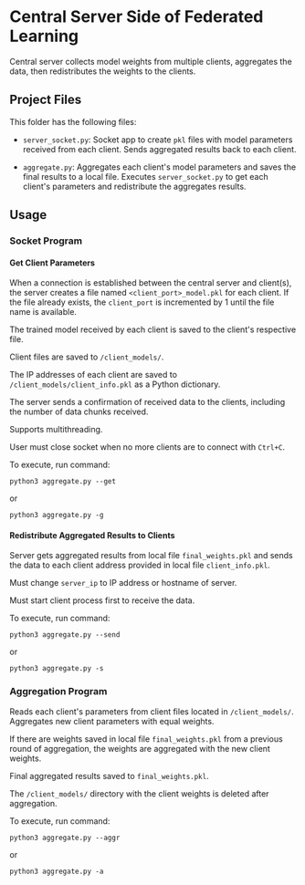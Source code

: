 # Central Server Side of Federated Learning

Central server collects model weights from multiple clients,
aggregates the data, then redistributes the weights to the clients.

## Project Files

This folder has the following files:

- `server_socket.py`: Socket app to create `pkl` files with model
parameters received from each client. Sends aggregated results back
to each client.

- `aggregate.py`: Aggregates each client's model parameters and saves
the final results to a local file. Executes `server_socket.py` to get
each client's parameters and redistribute the aggregates results.

## Usage

### Socket Program

#### Get Client Parameters

When a connection is established between the central server and client(s),
the server creates a file named `<client_port>_model.pkl` for each client.
If the file already exists, the `client_port` is incremented by 1 until the
file name is available.

The trained model received by each client is saved to the client's
respective file.

Client files are saved to `/client_models/`.

The IP addresses of each client are saved to `/client_models/client_info.pkl`
as a Python dictionary.

The server sends a confirmation of received data to the clients, including the
number of data chunks received.

Supports multithreading.

User must close socket when no more clients are to connect with `Ctrl+C`.

To execute, run command:
```
python3 aggregate.py --get
```
or
```
python3 aggregate.py -g
```

#### Redistribute Aggregated Results to Clients

Server gets aggregated results from local file `final_weights.pkl` and sends the
data to each client address provided in local file `client_info.pkl`.

Must change `server_ip` to IP address or hostname of server.

Must start client process first to receive the data.

To execute, run command:
```
python3 aggregate.py --send
```
or
```
python3 aggregate.py -s
```

### Aggregation Program

Reads each client's parameters from client files located in `/client_models/`.
Aggregates new client parameters with equal weights.

If there are weights saved in local file `final_weights.pkl` from a
previous round of aggregation, the weights are aggregated with the
new client weights.

Final aggregated results saved to `final_weights.pkl`.

The `/client_models/` directory with the client weights is deleted
after aggregation.

To execute, run command:
```
python3 aggregate.py --aggr
```
or
```
python3 aggregate.py -a
```
